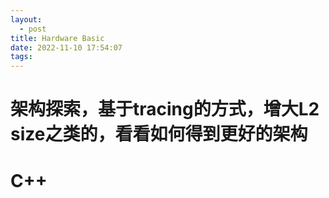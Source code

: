 ```yaml
---
layout:
  - post
title: Hardware Basic
date: 2022-11-10 17:54:07
tags:
---
```




# 架构探索，基于tracing的方式，增大L2 size之类的，看看如何得到更好的架构

# C++



